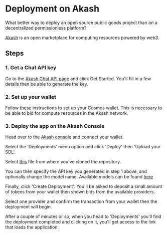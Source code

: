 # Deployment on Akash

What better way to deploy an open source public goods project than on
a decentralized permissionless platform?

[Akash][akashnet] is an open marketplace for computing resources powered by web3.

[akashnet]: https://akash.network/

## Steps

### 1. Get a Chat API key

Go to the [Akash Chat API page][akashchatapi] and click Get Started.
You'll fill in a few details then be able to generate the key.

[akashchatapi]: https://chatapi.akash.network/

### 2. Set up your wallet

Follow [these][wallet] instructions to set up your Cosmos wallet. This
is necessary to be able to bid for compute resources in the Akash
network.

[wallet]: https://akash.network/docs/getting-started/token-and-wallets/

### 3. Deploy the app on the Akash Console

Head over to the [Akash console][akashconsole] and connect your wallet.

[akashconsole]: https://console.akash.network/

Select the 'Deployments' menu option and click 'Deploy' then 'Upload your SDL'.

Select [this](sdl.yaml) file from where you've cloned the repository.

You can then specify the API key you generated in step 1 above, and
optionally change the model name. Available models can be found
[here][supported-models]

[supported-models]: https://chatapi.akash.network/documentation

Finally, click 'Create Deployment'. You'll be asked to deposit
a small amount of tokens from your wallet then shown bids from
the available providers.

Select one provider and confirm the transaction from your wallet then
the deployment will begin.

After a couple of minutes or so, when you head to 'Deployments' you'll
find the deployment completed and clicking on it, you'll get access
to the link that loads the application.
